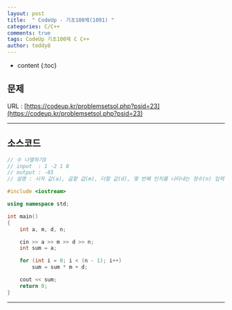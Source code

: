 ```yaml
---
layout: post   
title:  " CodeUp - 기초100제(1091) "
categories: C/C++
comments: true
tags: CodeUp 기초100제 C C++
author: teddy8  
---
```

* content
{:toc}

## 문제
URL : [https://codeup.kr/problemsetsol.php?psid=23](https://codeup.kr/problemsetsol.php?psid=23)

---

## 소스코드
``` cpp
// 수 나열하기3
// input  : 1 -2 1 8
// output : -85
// 설명 : 시작 값(a), 곱할 값(m), 더할 값(d), 몇 번째 인지를 나타내는 정수(n) 입력

#include <iostream>

using namespace std;

int main()
{
	int a, m, d, n;

	cin >> a >> m >> d >> n;
	int sum = a;

	for (int i = 0; i < (n - 1); i++)
		sum = sum * m + d;

	cout << sum;
	return 0;
}
```

---
